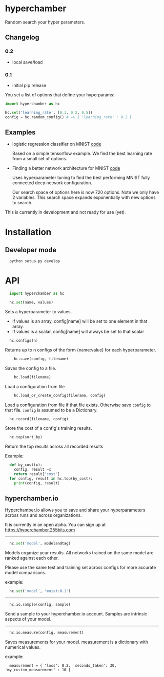 # hyperchamber
Random search your hyper parameters.

## Changelog

### 0.2

* local save/load

### 0.1

* initial pip release

You set a list of options that define your hyperparams:
```python
import hyperchamber as hc

hc.set('learning_rate', [0.1, 0.2, 0.5])
config = hc.random_config() # => { 'learning_rate' : 0.2 }
```

## Examples

* logistic regression classifier on MNIST [code](examples/track.py)

  Based on a simple tensorflow example. We find the best learning rate from a small set of options.

* Finding a better network architecture for MNIST [code](examples/mnist.py)

  Uses hyperparameter tuning to find the best performing MNIST fully connected deep network configuration.

  Our search space of options here is now 720 options.  Note we only have 2 variables.  This search space expands exponentially with new options to search.


This is currently in development and not ready for use (yet).

# Installation

## Developer mode

```
  python setup.py develop
```

# API

```python
  import hyperchamber as hc
```
```python
  hc.set(name, values)
```

Sets a hyperparameter to values.  

* If values is an array, config[name] will be set to one element in that array.
* If values is a scalar, config[name] will always be set to that scalar

```python
  hc.configs(n)
```
Returns up to n configs of the form {name:value} for each hyperparameter.


```python
	hc.save(config, filename)
```
Saves the config to a file.

```python
	hc.load(filename)
```
Load a configuration from file

```python
	hc.load_or_create_config(filename, config)
```
Load a configuration from file if that file exists.  Otherwise save `config` to that file.  `config` is assumed to be a Dictionary.



```python
  hc.record(filename, config)
```
Store the cost of a config's training results. 


```python
  hc.top(sort_by)
```

Return the top results across all recorded results

Example:

```python
  def by_cost(x):
    config, result =x
    return result['cost']
  for config, result in hc.top(by_cost): 
    print(config, result)
```

## hyperchamber.io

Hyperchamber.io allows you to save and share your hyperparameters across runs and across organizations.

It is currently in an open alpha.  You can sign up at https://hyperchamber.255bits.com

---

```python
  hc.set('model', modelandtag)
```

Models organize your results.  All networks trained on the same model are ranked against each other.

Please use the same test and training set across configs for more accurate model comparisons. 

example: 

```python
  hc.set('model', 'mnist:0.1')
```
---

```python
  hc.io.sample(config, sample)
```

Send a sample to your hyperchamber.io account.  Samples are intrinsic aspects of your model.

---

```python
  hc.io.measure(config, measurement)
```

Saves measurements for your model.  measurement is a dictionary with numerical values.

example:
```
  measurement = { 'loss': 0.2, 'seconds_taken': 30, 'my_custom_measurement' : 10 }
```

